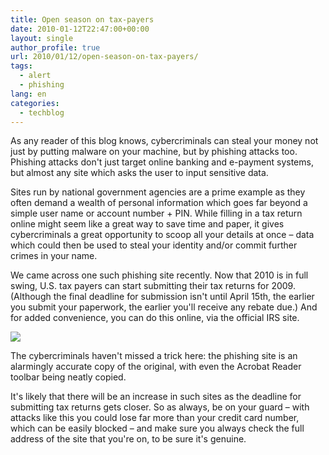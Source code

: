 ```yaml
---
title: Open season on tax-payers
date: 2010-01-12T22:47:00+00:00
layout: single
author_profile: true
url: 2010/01/12/open-season-on-tax-payers/
tags:
  - alert
  - phishing
lang: en
categories: 
  - techblog
---
```

As any reader of this blog knows, cybercriminals can steal your money not just by putting malware on your machine, but by phishing attacks too. Phishing attacks don't just target online banking and e-payment systems, but almost any site which asks the user to input sensitive data.

Sites run by national government agencies are a prime example as they often demand a wealth of personal information which goes far beyond a simple user name or account number + PIN. While filling in a tax return online might seem like a great way to save time and paper, it gives cybercriminals a great opportunity to scoop all your details at once – data which could then be used to steal your identity and/or commit further crimes in your name.

We came across one such phishing site recently. Now that 2010 is in full swing, U.S. tax payers can start submitting their tax returns for 2009. (Although the final deadline for submission isn't until April 15th, the earlier you submit your paperwork, the earlier you'll receive any rebate due.) And for added convenience, you can do this online, via the official IRS site.

[![](http://1.bp.blogspot.com/_vaUVXcmC3OI/S0z0jyDbOrI/AAAAAAAAAmo/R63Ckp04M_U/s640/208188002.png)](http://1.bp.blogspot.com/_vaUVXcmC3OI/S0z0jyDbOrI/AAAAAAAAAmo/R63Ckp04M_U/s1600-h/208188002.png)

The cybercriminals haven't missed a trick here: the phishing site is an alarmingly accurate copy of the original, with even the Acrobat Reader toolbar being neatly copied.

It's likely that there will be an increase in such sites as the deadline for submitting tax returns gets closer. So as always, be on your guard – with attacks like this you could lose far more than your credit card number, which can be easily blocked – and make sure you always check the full address of the site that you're on, to be sure it's genuine.